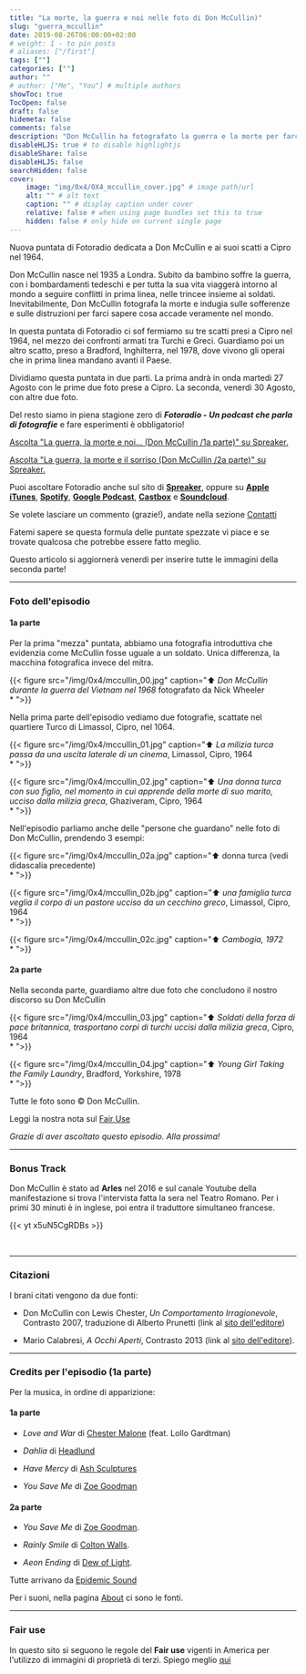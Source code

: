 ```yaml
---
title: "La morte, la guerra e noi nelle foto di Don McCullin)"
slug: "guerra_mccullin"
date: 2019-08-26T06:00:00+02:00
# weight: 1 - to pin posts
# aliases: ["/first"]
tags: [""]
categories: [""]
author: ""
# author: ["Me", "You"] # multiple authors
showToc: true
TocOpen: false
draft: false
hidemeta: false
comments: false
description: "Don McCullin ha fotografato la guerra e la morte per farci sapere cosa succede nel mondo"
disableHLJS: true # to disable highlightjs
disableShare: false
disableHLJS: false
searchHidden: false
cover:
    image: "img/0x4/0X4_mccullin_cover.jpg" # image path/url
    alt: "" # alt text
    caption: "" # display caption under cover
    relative: false # when using page bundles set this to true
    hidden: false # only hide on current single page
---
```


Nuova puntata di Fotoradio dedicata a Don McCullin e ai suoi scatti a Cipro nel 1964.
<!--more-->

Don McCullin nasce nel 1935 a Londra. Subito da bambino soffre la guerra, con i bombardamenti tedeschi e per tutta la sua vita viaggerà intorno al mondo a seguire conflitti in prima linea, nelle trincee insieme ai soldati. Inevitabilmente, Don McCullin fotografa la morte e indugia sulle sofferenze e sulle distruzioni per farci sapere cosa accade veramente nel mondo.

In questa puntata di Fotoradio ci sof fermiamo su tre scatti presi a Cipro nel 1964, nel mezzo dei confronti armati tra Turchi e Greci. Guardiamo poi un altro scatto, preso a Bradford, Inghilterra, nel 1978, dove vivono gli operai che in prima linea mandano avanti il Paese.

Dividiamo questa puntata in due parti. La prima andrà in onda martedi 27 Agosto con le prime due foto prese a Cipro. La seconda, venerdi 30 Agosto, con altre due foto.

Del resto siamo in piena stagione zero di **_Fotoradio - Un podcast che parla di fotografie_** e fare esperimenti è obbligatorio!

<a class="spreaker-player" href="https://www.spreaker.com/episode/18920948" data-resource="episode_id=18920948" data-width="100%" data-height="200px" data-theme="light" data-playlist="false" data-playlist-continuous="false" data-autoplay="false" data-live-autoplay="false" data-chapters-image="true" data-episode-image-position="right" data-hide-logo="false" data-hide-likes="false" data-hide-comments="false" data-hide-sharing="false" data-hide-download="true">Ascolta "La guerra, la morte e noi... (Don McCullin &#x2F;1a parte)" su Spreaker.</a>

<a class="spreaker-player" href="https://www.spreaker.com/episode/18921027" data-resource="episode_id=18921027" data-width="100%" data-height="200px" data-theme="light" data-playlist="false" data-playlist-continuous="false" data-autoplay="false" data-live-autoplay="false" data-chapters-image="true" data-episode-image-position="right" data-hide-logo="false" data-hide-likes="false" data-hide-comments="false" data-hide-sharing="false" data-hide-download="true">Ascolta "La guerra, la morte e il sorriso (Don McCullin &#x2F;2a parte)" su Spreaker.</a>


Puoi ascoltare Fotoradio anche sul sito di <a href="https://www.spreaker.com/show/fotoradio-un-podcast-sulle-fotografie">**Spreaker**</a>, oppure su <a target="blank" href="https://podcasts.apple.com/it/podcast/fotoradio-un-podcast-sulle-fotografie/id1473090985">**Apple iTunes**</a>, <a target="blank" href="https://open.spotify.com/show/3dzBBFOJD2gaz2pRdhlzYh">**Spotify**</a>, <a target="blank" href="https://www.google.com/podcasts?feed=aHR0cHM6Ly93d3cuc3ByZWFrZXIuY29tL3Nob3cvMzYwNzI4OS9lcGlzb2Rlcy9mZWVk">**Google Podcast**</a>, <a target="blank" href="https://castbox.fm/channel/Fotoradio-un-podcast-sulle-fotografie-id2203635?country=it">**Castbox**</a> e <a target="blank" href="https://soundcloud.com/user-153455998">**Soundcloud**</a>.


Se volete lasciare un commento (grazie!), andate nella sezione <a href="/contact/">Contatti</a>

Fatemi sapere se questa formula delle puntate spezzate vi piace e se trovate qualcosa che potrebbe essere fatto meglio.

Questo articolo si aggiornerà venerdi per inserire tutte le immagini della seconda parte!

- - -

### Foto dell'episodio

#### 1a parte

Per la prima "mezza" puntata, abbiamo una fotografia introduttiva che evidenzia come McCullin fosse uguale a un soldato. Unica differenza, la macchina fotografica invece del mitra.

{{< figure src="/img/0x4/mccullin_00.jpg" caption="⬆︎ _Don McCullin durante la guerra del Vietnam nel 1968_ fotografato da Nick Wheeler<br>* ">}}

Nella prima parte dell'episodio vediamo due fotografie, scattate nel quartiere Turco di Limassol, Cipro, nel 1064.

{{< figure src="/img/0x4/mccullin_01.jpg" caption="⬆︎ _La milizia turca passa da una uscita laterale di un cinema_, Limassol, Cipro, 1964<br>* ">}}

{{< figure src="/img/0x4/mccullin_02.jpg" caption="⬆︎ _Una donna turca con suo figlio, nel momento in cui apprende della morte di suo marito, ucciso dalla milizia greca_, Ghaziveram, Cipro, 1964<br>* ">}}


Nell'episodio parliamo anche delle "persone che guardano" nelle foto di Don McCullin, prendendo 3 esempi:

{{< figure src="/img/0x4/mccullin_02a.jpg" caption="⬆︎ donna turca (vedi didascalia precedente)<br>* ">}}

{{< figure src="/img/0x4/mccullin_02b.jpg" caption="⬆︎ _una famiglia turca veglia il corpo di un pastore ucciso da un cecchino greco_, Limassol, Cipro, 1964<br>* ">}}

{{< figure src="/img/0x4/mccullin_02c.jpg" caption="⬆︎ _Cambogia, 1972_<br>* ">}}


#### 2a parte

Nella seconda parte, guardiamo altre due foto che concludono il nostro discorso su Don McCullin

{{< figure src="/img/0x4/mccullin_03.jpg" caption="⬆︎ _Soldati della forza di pace britannica, trasportano corpi di turchi uccisi dalla milizia greca_, Cipro, 1964<br>* ">}}

{{< figure src="/img/0x4/mccullin_04.jpg" caption="⬆︎ _Young Girl Taking the Family Laundry_, Bradford, Yorkshire, 1978<br>* ">}}


Tutte le foto sono © Don McCullin.

Leggi la nostra nota sul <a target="blank" href="/static_page/fair_use/">Fair Use</a>

_Grazie di aver ascoltato questo episodio. Alla prossima!_



- - -

### Bonus Track

Don McCullin è stato ad **Arles** nel 2016 e sul canale Youtube della manifestazione si trova l'intervista fatta la sera nel Teatro Romano. Per i primi 30 minuti è in inglese, poi entra il traduttore simultaneo francese.

{{< yt x5uN5CgRDBs >}}

<br>

- - -

### Citazioni

I brani citati vengono da due fonti:

- Don McCullin con Lewis Chester, _Un Comportamento Irragionevole_, Contrasto 2007, traduzione di Alberto Prunetti (link al <a target="blank" href="http://www.contrastobooks.com/product_info.php?products_id=305">sito dell'editore</a>)

- Mario Calabresi, _A Occhi Aperti_, Contrasto 2013 (link al <a target="blank" href="http://www.contrastobooks.com/product_info.php?products_id=532">sito dell'editore</a>).


<!--

- - -
### Errata corrige

-->


<!--
- - -

### Altri link

- La puntata di **Be My Diary** di Rossella Pivanti citata nell'episodio è ascoltabile a questo (<a target="blank" href="https://www.spreaker.com/user/bemydiary/bmd-s02e10-finito">link</a>)

-->

- - -

### Credits per l'episodio (1a parte)

Per la musica, in ordine di apparizione:

#### 1a parte

- _Love and War_ di <a target="blank" href="https://www.epidemicsound.com/search/?term=Chester%20Malone">Chester Malone</a> (feat. Lollo Gardtman)

- _Dahlia_ di <a target="blank" href="https://www.epidemicsound.com/search/?term=Headlund">Headlund</a>

- _Have Mercy_ di <a href="https://www.epidemicsound.com/search/?term=Ash%20Sculptures" target="blank">Ash Sculptures</a>

- _You Save Me_ di <a href="https://www.epidemicsound.com/search/?term=Zoe%20Goodman" target="blank">Zoe Goodman</a>


#### 2a parte

- _You Save Me_ di <a href="https://www.epidemicsound.com/search/?term=Zoe%20Goodman" target ="blank">Zoe Goodman</a>.

- _Rainly Smile_ di <a href="https://www.epidemicsound.com/search/?term=Colton%20Walls" target ="blank">Colton Walls</a>.

- _Aeon Ending_ di <a href="https://www.epidemicsound.com/search/?term=Dew%20Of%20Light" target ="blank">Dew of Light</a>.


Tutte arrivano da <a href="https://www.epidemicsound.com/">Epidemic Sound</a>

Per i suoni, nella pagina <a href="/about/">About</a> ci sono le fonti.

- - -

### Fair use

In questo sito si seguono le regole del **Fair use** vigenti in America per l'utilizzo di immagini di proprietà di terzi. Spiego meglio <a href="/static_page/fair_use/">qui</a>
